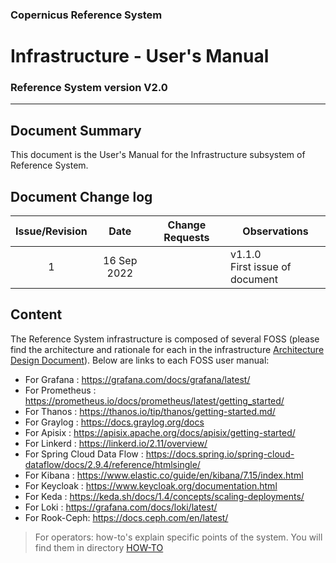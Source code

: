 ### Copernicus Reference System
# Infrastructure - User's Manual
### Reference System version V2.0
---
## Document Summary

This document is the User's Manual for the Infrastructure subsystem of Reference System.

## Document Change log

| Issue/Revision | Date | Change Requests | Observations |
| :------------: | :--: | --------------- | ------------ |
| 1 | 16 Sep 2022 | | v1.1.0 <br> First issue of document |

## Content

The Reference System infrastructure is composed of several FOSS (please find the architecture and rationale for each in the infrastructure [Architecture Design Document](./../architecture/README.md)). Below are links to each FOSS user manual:
- For Grafana : https://grafana.com/docs/grafana/latest/
- For Prometheus : https://prometheus.io/docs/prometheus/latest/getting_started/
- For Thanos : https://thanos.io/tip/thanos/getting-started.md/
- For Graylog : https://docs.graylog.org/docs
- For Apisix : https://apisix.apache.org/docs/apisix/getting-started/
- For Linkerd : https://linkerd.io/2.11/overview/
- For Spring Cloud Data Flow : https://docs.spring.io/spring-cloud-dataflow/docs/2.9.4/reference/htmlsingle/
- For Kibana : https://www.elastic.co/guide/en/kibana/7.15/index.html
- For Keycloak : https://www.keycloak.org/documentation.html
- For Keda : https://keda.sh/docs/1.4/concepts/scaling-deployments/
- For Loki : https://grafana.com/docs/loki/latest/
- For Rook-Ceph: https://docs.ceph.com/en/latest/

> For operators: how-to's explain specific points of the system. You will find them in directory [HOW-TO](./how-to/)
